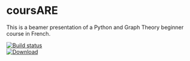 # coursARE
This is a beamer presentation of a Python and Graph Theory beginner course in French.

[![Build status](https://img.shields.io/appveyor/ci/orion78fr/coursARE/master.svg?logo=appveyor&label=Build)](https://ci.appveyor.com/project/orion78fr/coursARE)  
[![Download](https://img.shields.io/badge/Download-cours_ARE.pdf-lightgrey.svg)](https://ci.appveyor.com/api/projects/orion78fr/coursARE/artifacts/cours_ARE.pdf)
